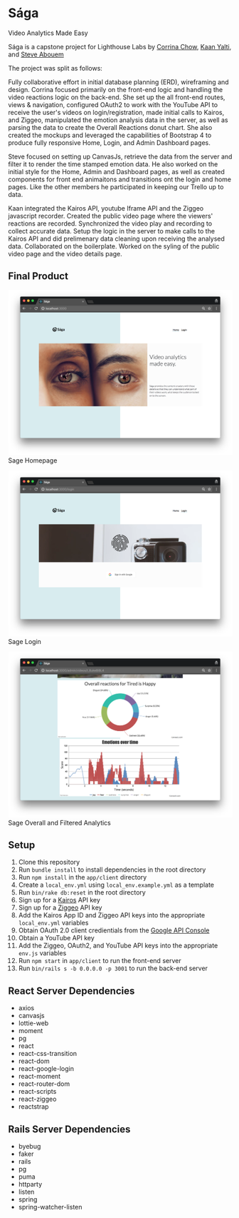# Sága

Video Analytics Made Easy

Sága is a capstone project for Lighthouse Labs by [Corrina Chow](https://github.com/corrinachow), [Kaan Yalti](https://github.com/kaanyalti), and [Steve Abouem](https://github.com/steveabouem)

The project was split as follows:

Fully collaborative effort in initial database planning (ERD), wireframing and design. Corrina focused primarily on the front-end logic and handling the video reactions logic on the back-end.  She set up the all front-end routes, views & navigation, configured OAuth2 to work with the YouTube API to receive the user's videos on login/registration, made initial calls to Kairos, and Ziggeo, manipulated the emotion analysis data in the server, as well as parsing the data to create the Overall Reactions donut chart.  She also created the mockups and leveraged the capabilities of Bootstrap 4 to produce fully responsive Home, Login, and Admin Dashboard pages.

Steve focused on setting up CanvasJs, retrieve the data from the server and filter it to render the time stamped emotion data. He also worked on the initial style for the Home, Admin and Dashboard pages, as well as created components for front end animaitons and transitions ont the login and home pages. Like the other members he participated in keeping our Trello up to data.

Kaan integrated the Kairos API, youtube Iframe API and the Ziggeo javascript recorder.  Created the public video page where the viewers' reactions are recorded.  Synchronized the video play and recording to collect accurate data.  Setup the logic in the server to make calls to the Kairos API and did prelimenary data cleaning upon receiving the analysed data.  Collaborated on the boilerplate.  Worked on the syling of the public video page and the video details page.

## Final Product

![Sage Homepage](/docs/saga_home.png)
Sage Homepage

![Saga Login](/docs/saga_login.png)
Sage Login

![Saga Analytics](/docs/saga_analytics.png)
Sage Overall and Filtered Analytics

## Setup

1. Clone this repository
2. Run `bundle install` to install dependencies in the root directory
3. Run `npm install` in the `app/client` directory
4. Create a `local_env.yml` using `local_env.example.yml` as a template
5. Run `bin/rake db:reset` in the root directory
6. Sign up for a [Kairos](https://www.kairos.com/) API key
7. Sign up for a [Ziggeo](https://ziggeo.com/) API key
8. Add the Kairos App ID and Ziggeo API keys into the appropriate `local_env.yml` variables
9. Obtain OAuth 2.0 client credientials from the [Google API Console](https://console.developers.google.com/)
10. Obtain a YouTube API key
11. Add the Ziggeo, OAuth2, and YouTube API keys into the appropriate `env.js` variables
12. Run `npm start` in `app/client` to run the front-end server
13. Run `bin/rails s -b 0.0.0.0 -p 3001` to run the back-end server


## React Server Dependencies

- axios
- canvasjs
- lottie-web
- moment
- pg
- react
- react-css-transition
- react-dom
- react-google-login
- react-moment
- react-router-dom
- react-scripts
- react-ziggeo
- reactstrap

## Rails Server Dependencies

- byebug
- faker
- rails
- pg
- puma
- httparty
- listen
- spring
- spring-watcher-listen

